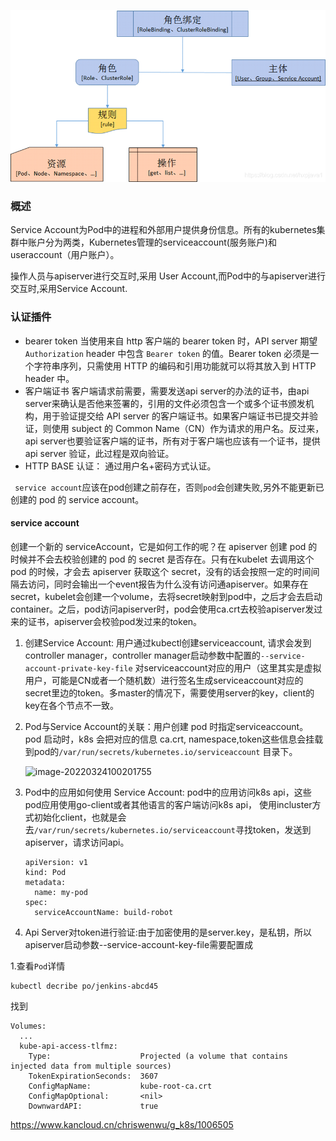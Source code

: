 ![img](../../images/041/sa.jpg)

### 概述

Service Account为Pod中的进程和外部用户提供身份信息。所有的kubernetes集群中账户分为两类，Kubernetes管理的serviceaccount(服务账户)和useraccount（用户账户）。

操作人员与apiserver进行交互时,采用 User Account,而Pod中的与apiserver进行交互时,采用Service Account.

### 认证插件

- bearer token 当使用来自 http 客户端的 bearer token 时，API server 期望 `Authorization` header 中包含 `Bearer token` 的值。Bearer token 必须是一个字符串序列，只需使用 HTTP 的编码和引用功能就可以将其放入到 HTTP header 中。
- 客户端证书 客户端请求前需要，需要发送api server的办法的证书，由api server来确认是否他来签署的，引用的文件必须包含一个或多个证书颁发机构，用于验证提交给 API server 的客户端证书。如果客户端证书已提交并验证，则使用 subject 的 Common Name（CN）作为请求的用户名。反过来，api server也要验证客户端的证书，所有对于客户端也应该有一个证书，提供api server 验证，此过程是双向验证。
- HTTP BASE 认证： 通过用户名+密码方式认证。



` service account`应该在pod创建之前存在，否则`pod`会创建失败,另外不能更新已创建的 pod 的 service account。

#### service account

创建一个新的 serviceAccount，它是如何工作的呢？在 apiserver 创建 pod 的时候并不会去校验创建的 pod 的 secret 是否存在。只有在kubelet 去调用这个 pod 的时候，才会去 apiserver 获取这个 secret，没有的话会按照一定的时间间隔去访问，同时会输出一个event报告为什么没有访问通apiserver。如果存在secret，kubelet会创建一个volume，去将secret映射到pod中，之后才会去启动container。之后，pod访问apiserver时，pod会使用ca.crt去校验apiserver发过来的证书，apiserver会校验pod发过来的token。

1. 创建Service Account: 用户通过kubectl创建serviceaccount, 请求会发到controller manager，controller manager启动参数中配置的`--service-account-private-key-file` 对serviceaccount对应的用户（这里其实是虚拟用户，可能是CN或者一个随机数）进行签名生成serviceaccount对应的secret里边的token。多master的情况下，需要使用server的key，client的key在各个节点不一致。

2. Pod与Service Account的关联：用户创建 pod 时指定serviceaccount。 pod 启动时，k8s 会把对应的信息 ca.crt, namespace,token这些信息会挂载到pod的`/var/run/secrets/kubernetes.io/serviceaccount` 目录下。

   ![image-20220324100201755](..\..\images\041\image-20220324100201755.png)

3. Pod中的应用如何使用 Service Account: pod中的应用访问k8s api，这些pod应用使用go-client或者其他语言的客户端访问k8s api， 使用incluster方式初始化client，也就是会去`/var/run/secrets/kubernetes.io/serviceaccount`寻找token，发送到apiserver，请求访问api。

   ```
   apiVersion: v1
   kind: Pod
   metadata:
     name: my-pod
   spec:
     serviceAccountName: build-robot
   ```

4. Api Server对token进行验证:由于加密使用的是server.key，是私钥，所以apiserver启动参数--service-account-key-file需要配置成

1.查看`Pod`详情

```
kubectl decribe po/jenkins-abcd45
```

找到

```
Volumes:
  ...
  kube-api-access-tlfmz:
    Type:                    Projected (a volume that contains injected data from multiple sources)
    TokenExpirationSeconds:  3607
    ConfigMapName:           kube-root-ca.crt
    ConfigMapOptional:       <nil>
    DownwardAPI:             true
```

https://www.kancloud.cn/chriswenwu/g_k8s/1006505

